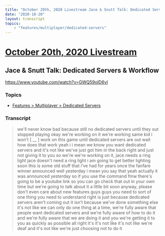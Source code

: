 ```yaml
---
title: "October 20th, 2020 Livestream Jace & Snutt Talk: Dedicated Servers & Workflow"
date: "2020-10-20"
layout: transcript
topics:
    - "features/multiplayer/dedicated-servers"
---
```

# [October 20th, 2020 Livestream](../2020-10-20.md)
## Jace & Snutt Talk: Dedicated Servers & Workflow
https://www.youtube.com/watch?v=GWQ59oID6vI

### Topics
* [Features > Multiplayer > Dedicated Servers](../topics/features/multiplayer/dedicated-servers.md)

### Transcript

> we'll never know bad because still no dedicated servers until they out stopped playing okay we're working on it we're working same kid i won't [ __ ] work on this game until dedicated servers are out wait how does that work yeah i i mean we know you want dedicated servers and it's not like we've just got him in the back right and just not giving it to you so we're we're working on it, jace needs a ring light jace doesn't need a ring light i am going to get better lighting soon this is some old stuff that i've had for years once the fanfare winner announced well yesterday i mean you say that yeah actually it was announced yesterday so if you use the command fmw there's going to be a youtube link so you can go check that out in your own time but we're going to talk about it a little bit soon anyway, please don't even care about new features guys guys you need to sort of one thing you need to understand right is just because dedicated servers aren't coming out it isn't because we've done something else it's not like we can only do one thing at a time, we're fully aware that people want dedicated servers and we're fully aware of how to do it and we're fully aware that we are doing it and you we're getting it to you as quickly as possible all right it's it's not like it's not like we're deaf and it's not like we're just choosing not to do it
